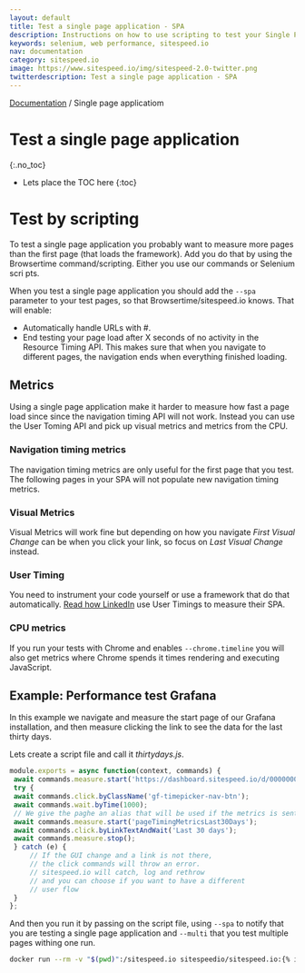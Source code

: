```yaml
---
layout: default
title: Test a single page application - SPA
description: Instructions on how to use scripting to test your Single Page Application.
keywords: selenium, web performance, sitespeed.io
nav: documentation
category: sitespeed.io
image: https://www.sitespeed.io/img/sitespeed-2.0-twitter.png
twitterdescription: Test a single page application - SPA
---
```

[Documentation]({{site.baseurl}}/documentation/sitespeed.io/) / Single page applicatiom

# Test a single page application
{:.no_toc}

* Lets place the TOC here
{:toc}

# Test by scripting
To test a single page application you probably want to measure more pages than the first page (that loads the framework). Add you do that by using the Browsertime command/scripting. Either you use our commands or Selenium scri pts.

When you test a single page application you should add the ```--spa``` parameter to your test pages, so that Browsertime/sitespeed.io knows. That will enable: 
* Automatically handle URLs with #.
* End testing your page load after X seconds of no activity in the Resource Timing API. This makes sure that when you navigate to different pages, the navigation ends when everything finished loading.


## Metrics
Using a single page application make it harder to measure how fast a page load since since the navigation timing API will not work. Instead you can use the User Toming API and pick up visual metrics and metrics from the CPU.

### Navigation timing metrics
The navigation timing metrics are only useful for the first page that you test. The following pages in your SPA will not populate new navigation timing metrics.

### Visual Metrics
Visual Metrics will work fine but depending on how you navigate *First Visual Change* can be when you click your link, so focus on *Last Visual Change* instead.

### User Timing
You need to instrument your code yourself or use a framework that do that automatically. [Read how LinkedIn](https://engineering.linkedin.com/blog/2017/02/measuring-and-optimizing-performance-of-single-page-applications) use User Timings to measure their SPA.

### CPU metrics
If you run your tests with Chrome and enables  ```--chrome.timeline``` you will also get metrics where Chrome spends it times rendering and executing JavaScript.

## Example: Performance test Grafana
In this example we navigate and measure the start page of our Grafana installation, and then measure clicking the link to see the data for the last thirty days. 

Lets create a script file and call it *thirtydays.js*.

~~~javascript
module.exports = async function(context, commands) {
 await commands.measure.start('https://dashboard.sitespeed.io/d/000000044/page-timing-metrics?orgId=1');
 try {
 await commands.click.byClassName('gf-timepicker-nav-btn');
 await commands.wait.byTime(1000);
 // We give the paghe an alias that will be used if the metrics is sent to Graphite/InfluxDB 
 await commands.measure.start('pageTimingMetricsLast30Days');
 await commands.click.byLinkTextAndWait('Last 30 days');
 await commands.measure.stop();
 } catch (e) {
     // If the GUI change and a link is not there,
     // the click commands will throw an error. 
     // sitespeed.io will catch, log and rethrow 
     // and you can choose if you want to have a different
     // user flow
 }
};
~~~

And then you run it by passing on the script file, using  ```--spa``` to notify that you are testing a single page application and ```--multi``` that you test multiple pages withing one run. 

~~~bash
docker run --rm -v "$(pwd)":/sitespeed.io sitespeedio/sitespeed.io:{% include version/sitespeed.io.txt %} thirtydays.js --spa --multi
~~~

